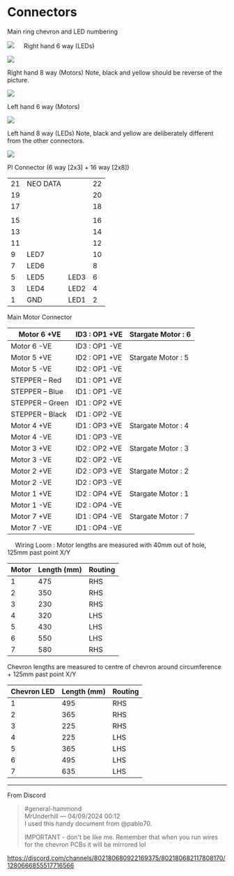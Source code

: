 # Connectors

Main ring chevron and LED numbering

![](images/connectors/image1.jpeg "")
 
Right hand 6 way (LEDs)

![](images/connectors/image2.jpeg "")

Right hand 8 way (Motors)
Note, black and yellow should be reverse of the picture.

![](images/connectors/image3.jpeg "")

Left hand 6 way (Motors)

![](images/connectors/image4.jpeg "")

Left hand 8 way (LEDs)
Note, black and yellow are deliberately different from the other connectors.

![](images/connectors/image5.jpeg "")

PI Connector (6 way [2x3] + 16 way [2x8])

|     |          |      |     |
| --- | -------- | ---- | --- |
| 21  | NEO DATA |      | 22  |
| 19  |          |      | 20  |
| 17  |          |      | 18  |
|     |          |      |     |
| 15  |          |      | 16  |
| 13  |          |      | 14  |
| 11  |          |      | 12  |
| 9   | LED7     |      | 10  |
| 7   | LED6     |      | 8   |
| 5   | LED5     | LED3 | 6   |
| 3   | LED4     | LED2 | 4   |
| 1   | GND      | LED1 | 2   |

Main Motor Connector

| Motor 6 +VE     | ID3 : OP1 +VE | Stargate Motor : 6 |
| --------------- | ------------- | ------------------ |
| Motor 6 -VE     | ID3 : OP1 -VE |                    |
| Motor 5 +VE     | ID2 : OP1 +VE | Stargate Motor : 5 |
| Motor 5 -VE     | ID2 : OP1 -VE |                    |
| STEPPER – Red   | ID1 : OP1 +VE |                    |
| STEPPER – Blue  | ID1 : OP1 -VE |                    |
| STEPPER – Green | ID1 : OP2 +VE |                    |
| STEPPER – Black | ID1 : OP2 -VE |                    |
| Motor 4 +VE     | ID1 : OP3 +VE | Stargate Motor : 4 |
| Motor 4 -VE     | ID1 : OP3 -VE |                    |
| Motor 3 +VE     | ID2 : OP2 +VE | Stargate Motor : 3 |
| Motor 3 -VE     | ID2 : OP2 -VE |                    |
| Motor 2 +VE     | ID2 : OP3 +VE | Stargate Motor : 2 |
| Motor 2 -VE     | ID2 : OP3 -VE |                    |
| Motor 1 +VE     | ID2 : OP4 +VE | Stargate Motor : 1 |
| Motor 1 -VE     | ID2 : OP4 -VE |                    |
| Motor 7 +VE     | ID1 : OP4 -VE | Stargate Motor : 7 |
| Motor 7 -VE     | ID1 : OP4 -VE |                    |
 
Wiring Loom :
Motor lengths are measured with 40mm out of hole, 125mm past point X/Y

| Motor | Length (mm) | Routing |
| ----- | ----------- | ------- |
| 1     | 475         | RHS     |
| 2     | 350         | RHS     |
| 3     | 230         | RHS     |
| 4     | 320         | LHS     |
| 5     | 430         | LHS     |
| 6     | 550         | LHS     |
| 7     | 580         | RHS     |

Chevron lengths are measured to centre of chevron around circumference + 125mm past point X/Y

| Chevron LED | Length (mm) | Routing |
| ----------- | ----------- | ------- |
| 1           | 495         | RHS     |
| 2           | 365         | RHS     |
| 3           | 225         | RHS     |
| 4           | 225         | LHS     |
| 5           | 365         | LHS     |
| 6           | 495         | LHS     |
| 7           | 635         | LHS     |

---

From Discord

> #general-hammond  
> MrUnderhill — 04/09/2024 00:12  
> I used this handy document from @pablo70.
> 
> IMPORTANT - don't be like me. Remember that when you run wires for the chevron PCBs it will be mirrored lol

https://discord.com/channels/802180680922169375/802180682117808170/1280666855517716566